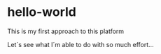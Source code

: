 # hello-world

This is my first approach to this platform

Let´s see what I´m able to do with so much effort...
